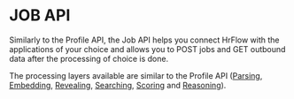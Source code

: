 # JOB API

Similarly to the Profile API, the Job API helps you connect HrFlow with the applications of your choice and allows you to POST jobs and GET outbound data after the processing of choice is done.

The processing layers available are similar to the Profile API \([Parsing](../ai-layers/parsing.md), [Embedding](../ai-layers/embedding.md), [Revealing](../ai-layers/revealing-1.md), [Searching](../ai-layers/searching.md), [Scoring](../ai-layers/scoring.md) and [Reasoning](../ai-layers/reasoning.md)\).

